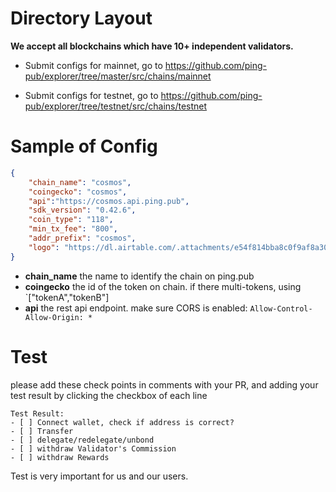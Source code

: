 # Directory Layout

**We accept all blockchains which have 10+ independent validators.**

- Submit configs for mainnet, go to https://github.com/ping-pub/explorer/tree/master/src/chains/mainnet

- Submit configs for testnet, go to https://github.com/ping-pub/explorer/tree/testnet/src/chains/testnet

# Sample of Config

```json
{
    "chain_name": "cosmos",
    "coingecko": "cosmos", 
    "api":"https://cosmos.api.ping.pub", 
    "sdk_version": "0.42.6",
    "coin_type": "118",
    "min_tx_fee": "800",
    "addr_prefix": "cosmos",
    "logo": "https://dl.airtable.com/.attachments/e54f814bba8c0f9af8a3056020210de0/2d1155fb/cosmos-hub.svg"
}
```
- **chain_name** the name to identify the chain on ping.pub
- **coingecko**  the id of the token on chain. if there multi-tokens, using `["tokenA","tokenB"]
- **api** the rest api endpoint. make sure CORS is enabled: `Allow-Control-Allow-Origin: *`

# Test 

please add these check points in comments with your PR, and adding your test result by clicking the checkbox of each line
```
Test Result:
- [ ] Connect wallet, check if address is correct? 
- [ ] Transfer
- [ ] delegate/redelegate/unbond
- [ ] withdraw Validator's Commission
- [ ] withdraw Rewards
```
Test is very important for us and our users. 
